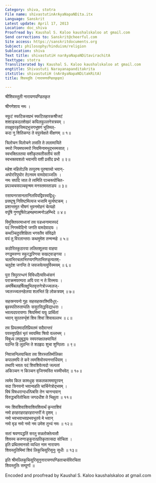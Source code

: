 ```yaml
---
Category: shiva, stotra
File name: shivastutinArAyaNapaNDita.itx
Language: Sanskrit
Latest update: April 17, 2013
Location: doc_shiva
Proofread by: Kaushal S. Kaloo kaushalskaloo at gmail.com
Send corrections to: Sanskrit@cheerful.com
Site access: https://sanskritdocuments.org
Subject: philosophy/hinduism/religion
Sublocation: shiva
Text title: shivastutiH narAyaNapaNDitavirachitA
Texttype: stotra
Transliterated by: Kaushal S. Kaloo kaushalskaloo at gmail.com
engtitle: Shivastuti Narayanapanditakrita
itxtitle: shivastutiH (nArAyaNapaNDitakRitA)
title: शिवस्तुतिः (नारायणपण्डितकृइता)

---
```

  
 श्रीशिवस्तुती नारायणपण्डितकृत   
  
श्रीगणेशाय नमः ।  
  
स्फुटं स्फटिकसप्रभं स्फटितहारकश्रीजटं  
शशाङ्कदलशेखरं कपिलफुल्लनेत्रत्रयम् ।  
तरक्षुवरकृत्तिमद्भुजगभूषणं भूतिमत्-  
कदा नु शितिकण्ठ ते वपुरवेक्षते वीक्षणम् ॥ १॥  
  
त्रिलोचन विलोचने लसति ते ललामायिते   
स्मरो नियमघस्मरो नियमिनामभूद्भस्मसात् ।  
स्वभक्तिलतया वशीकृतवतीसतीयं सती  
स्वभक्तवशतो भवानपि वशी प्रसीद प्रभो ॥ २॥  
  
महेश महितोऽसि तत्पुरुष पूरुषाग्र्यो भवान्-  
अघोररिपुघोर तेऽनवम वामदेवाञ्जलिः ।  
नमः सपदि जात ते त्वमिति पञ्चरूपोचित-  
प्रपञ्चचयपञ्चवृन्मम मनस्तमस्ताडय ॥ ३॥  
  
रसाघनरसानलानिलवियद्विवस्वद्विधु-  
प्रयष्टृषु निविष्टमित्यज भजामि मूर्त्यष्टकम् ।  
प्रशान्तमुत भीषणं भुवनमोहनं चेत्यहो  
वपूंषि गुणपूषितेऽहमहमात्मनोऽहम्भिदे ॥ ४॥  
  
विमुक्तिपरमाध्वनां तव पडध्वनामास्पदं  
पदं निगमवेदिनो जगति वामदेवादयः ।  
कथञ्चिदुपशिक्षिता भगवतैव संविद्रते   
वयं तु विरलान्तराः कथमुमेश तन्मन्महे ॥ ५॥  
  
कठोरितकुठारया ललितशूलया वाहया   
रणड्डमरुणा स्फुरद्धरिणया सखट्वाङ्गया ।  
चलाभिरचलाभिरप्यगणिताभिरुन्नृत्यतश्-  
चतुर्दश जगन्ति ते जयजयेत्ययुर्विस्मयम् ॥ ६॥  
  
पुरा त्रिपुररन्धनं विविधदैत्यविध्वंसनं   
पराक्रमपरम्परा अपि परा न ते विस्मयः ।  
अमर्षिबलहर्षितक्षुभितवृत्तनेत्रोज्ज्वलज्-  
ज्वलज्ज्वलनहेलया शलभितं हि लोकत्रयम् ॥ ७॥  
  
सहस्रनयनो गुहः सहसहस्ररश्मिर्विधुर्-  
बृहस्पतिरुताप्पतिः ससुरसिद्धविद्याधराः ।  
भवत्पदपरायणाः श्रियमिमां ययुः प्रार्थितां  
भवान् सुरतरुर्भृशं शिव शिवां शिवावल्लभ ॥ ८॥  
  
तव प्रियतमादतिप्रियतमं सदैवान्तरं  
पयस्युपहितं भृतं स्वयमिव श्रियो वल्लभम् ।  
विबुध्य लघुबुद्धयः स्वपरपक्षलक्ष्यायितं   
पठन्ति हि लुठन्ति ते शठहृदः शुचा शुण्ठिताः  ॥ ९॥  
  
    
निवासनिलयाचिता तव शिरस्ततिर्मालिका   
कपालमपि ते करे त्वमशिवोस्यनन्तर्धियाम् ।  
तथापि भवतः पदं शिवशिवेत्यदो जल्पतां  
अकिञ्चन न किञ्चन वृजिनमस्ति भस्मीभवेत् ॥ १०॥  
  
त्वमेव किल कामधुक् सकलकाममापूरयन्  
सदा त्रिनयनो भवान्वहति चार्चिनेत्रोद्भवम् ।  
विषं विषधरान्दधत्पिबसि तेन चानन्दवान्  
विरुद्धचरितोचिता जगदधीश ते भिक्षुता ॥ ११॥  
  
नमः शिवशिवाशिवाशिवशिवार्थं कृन्ताशिवं   
नमो हरहराहराहरहरान्तरीं मे दृशम् ।  
नमो भवभवाभवप्रभवभूतये मे भवान्  
नमो मृड नमो नमो नम उमेश तुभ्यं नमः ॥ १२॥  
  
सतां श्रवणपद्धतिं सरतु सन्नतोक्तेत्यसौ   
शिवस्य करुणाङ्कुरात्प्रतिकृतात्सदा सोचिता ।  
इति प्रथितमानसो व्यधित नाम नारायणः   
शिवस्तुतिमिमां शिवं लिकुचिसूरिसूनुः सुधीः ॥ १३॥  
  
इति श्रीमल्लिकुचिसूरिसूनुनारायणपण्डिताचार्यविरचिता  
शिवस्तुतिः सम्पूर्णा ॥  
  
  
Encoded and proofread by Kaushal S. Kaloo kaushalskaloo at gmail.com  
  
